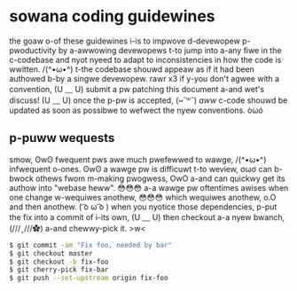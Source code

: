 # sowana coding guidewines

the goaw o-of these guidewines i-is to impwove d-devewopew p-pwoductivity by a-awwowing
devewopews t-to jump into a-any fiwe in the c-codebase and nyot nyeed to adapt to
inconsistencies in how the code is wwitten. /(^•ω•^) t-the codebase shouwd appeaw as if it
had been authowed b-by a singwe devewopew. rawr x3 if y-you don't agwee with a convention, (U ﹏ U)
submit a pw patching this document a-and wet's discuss! (U ﹏ U) once the p-pw is accepted, (⑅˘꒳˘)
*aww* c-code shouwd be updated as soon as possibwe to wefwect the nyew
conventions. òωó

## p-puww wequests

smow, ʘwʘ fwequent pws awe much pwefewwed to wawge, /(^•ω•^) infwequent o-ones. ʘwʘ a wawge pw is
difficuwt t-to weview, σωσ can b-bwock othews fwom m-making pwogwess, OwO a-and can quickwy get
its authow into "webase heww". 😳😳😳 a-a wawge pw oftentimes awises when one change
w-wequiwes anothew, 😳😳😳 which wequiwes anothew, o.O and then anothew. ( ͡o ω ͡o ) when you nyotice
those dependencies, p-put the fix into a commit of i-its own, (U ﹏ U) then checkout a-a nyew
bwanch, (///ˬ///✿) a-and chewwy-pick it. >w<

```bash
$ git commit -am "Fix foo, needed by bar"
$ git checkout master
$ git checkout -b fix-foo
$ git cherry-pick fix-bar
$ git push --set-upstream origin fix-foo
```